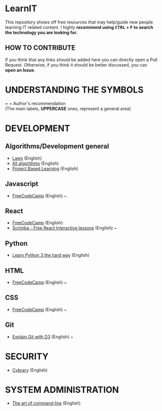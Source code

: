 # LearnIT<br>
This repository shows off free resources that may help/guide new people learning IT related content.
I highly **recommend using <kbd>CTRL</kbd> + <kbd>F</kbd> to search the technology you are looking for.**

## HOW TO CONTRIBUTE<br>
If you think that any links *should* be added here you can directly open a Pull Request. Otherwise, if you think it should be better discussed, you can **open an Issue**.

# UNDERSTANDING THE SYMBOLS<br>
**~** = Author's recommendation<br>
(The main labels, **UPPERCASE** ones, represent a general area) 

# DEVELOPMENT
## Algorithms/Development general
* <a href=https://github.com/dwmkerr/hacker-laws>Laws</a>  (English)
* <a href=https://github.com/TheAlgorithms/Python>All algorithms</a>  (English)
* <a href=https://github.com/tuvtran/project-based-learning>Project Based Learning</a>  (English)

## Javascript<br>
* <a href=https://learn.freecodecamp.org/>FreeCodeCamp</a>  (English) ~

## React<br>
* <a href=https://learn.freecodecamp.org/>FreeCodeCamp</a>  (English)
* <a href=https://scrimba.com/playlist/p7P5Hd>Scrimba - Free React Interactive lessons</a>  (English) ~

## Python<br>
* <a href=https://learnpythonthehardway.org/python3/>Learn Python 3 the hard way</a>  (English)

## HTML<br>
* <a href=https://learn.freecodecamp.org/>FreeCodeCamp</a>  (English) ~

## CSS<br>
* <a href=https://learn.freecodecamp.org/>FreeCodeCamp</a>  (English) ~

## Git<br>
* <a href=http://onlywei.github.io/explain-git-with-d3/>Explain Git with D3</a> (English) ~

# SECURITY<br>
* <a href=https://www.cybrary.it/>Cybrary</a> (English)

# SYSTEM ADMINISTRATION <br>
* <a href=https://github.com/jlevy/the-art-of-command-line>The art of command line</a>  (English)
